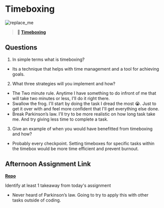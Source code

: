 # Timeboxing

![replace_me](https://codeworks.blob.core.windows.net/public/assets/img/illustrations/placeholder.svg)
> **📖 [Timeboxing](https://codeworksacademy.com/fs-student-guide/resources/wk5/03-Timeboxing)**

## Questions

1. In simple terms what is timeboxing?
- Its a technique that helps with time management and a tool for achieving goals.

2. What three strategies will you implement and how?
- The Two minute rule. Anytime I have something to do infront of me that will take two minutes or less, I'll do it right there.
- Swallow the frog. I'll start by doing the task I dread the most 😭. Just to get it over with and feel more confident that I'll get everything else done.
- Break Parkinson’s law. I'll try to be more realistic on how long task take me. And try giving less time to complete a task.

3. Give an example of when you would have benefitted from timeboxing and how? 
- Probably every checkpoint. Setting timeboxes for specific tasks within the timebox would be more time efficient and prevent burnout.

## Afternoon Assignment Link

**[Repo](https://github.com/josuehdz0/planets)**

Identify at least 1 takeaway from today's assignment
- Never heard of Parkinson’s law. Going to try to apply this with other tasks outside of coding. 
